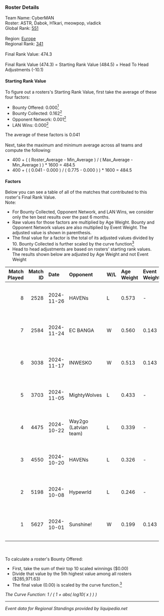 ### Roster Details<br />
Team Name: CyberMAN<br />
Roster: ASTR, Dabok, H1kari, meowpop, vladick<br />
Global Rank: [551](../../standings_global_2025_02_28.md)<br />
<br />
Region: [Europe]( ../../standings_europe_2025_02_28.md)<br />
Regional Rank: [341]( ../../standings_europe_2025_02_28.md)<br />
<br />
Final Rank Value:  474.3<br />
<br />
Final Rank Value (474.3) = Starting Rank Value (484.5) + Head To Head Adjustments (-10.1)<br />

#### Starting Rank Value<br />
To figure out a rosters's Starting Rank Value, first take the average of these four factors:<br />
- Bounty Offered: 0.000[<sup>1</sup>](#table2)
- Bounty Collected: 0.162[<sup>2</sup>](#table1)
- Opponent Network: 0.001[<sup>2</sup>](#table1)
- LAN Wins: 0.000[<sup>2</sup>](#table1)

The average of these factors is 0.041<br />
<br />
Next, take the maximum and minimum average across all teams and compute the following:<br />
- 400 + ( ( Roster_Average - Min_Average ) / ( Max_Average - Min_Average ) ) * 1600 = 484.5
- 400 + ( ( 0.041 - 0.000 ) / ( 0.775 - 0.000 ) ) * 1600 = 484.5


#### Factors<br />
Below you can see a table of all of the matches that contributed to this roster's Final Rank Value.<br />
Note:<br />

- For Bounty Collected, Opponent Network, and LAN Wins, we consider only the ten best results over the past 6 months.
- Raw values for those factors are multiplied by Age Weight. Bounty and Opponent Network values are also multiplied by Event Weight. The adjusted value is shown in parenthesis.
- The final value for a factor is the total of its adjusted values divided by 10. Bounty Collected is further scaled by the curve function[<sup>3</sup>](#curveFunction)
- Head to head adjustments are based on rosters' starting rank values. The results shown below are adjusted by Age Weight and not Event Weight
<span id="table1"></span><br />


| Match Played | Match ID | Date       | Opponent              | W/L | Age Weight | Event Weight | Bounty Collected | Opponent Network | LAN Wins  | H2H Adj. | Roster                                |
| -: | -: | :- | :- | :- | :- | :- | :- | :- | :- | -: | :- |
|            8 |     2528 | 2024-11-26 | HAVENs                | L   | 0.573      | -            | -                | -                | -         |   -10.79 | ASTR, Dabok, H1kari, meowpop, vladick |
|            7 |     2584 | 2024-11-24 | EC BANGA              | W   | 0.560      | 0.143        | 0.001 (0.000)    | 0.105 (0.008)    | 0 (0.000) |     9.90 | ASTR, Dabok, H1kari, meowpop, vladick |
|            6 |     3038 | 2024-11-17 | INWESKO               | W   | 0.513      | 0.143        | 0.000 (0.000)    | 0.061 (0.004)    | 0 (0.000) |     8.43 | ASTR, Dabok, H1kari, meowpop, vladick |
|            5 |     3703 | 2024-11-05 | MightyWolves          | L   | 0.433      | -            | -                | -                | -         |    -8.13 | ASTR, Dabok, H1kari, meowpop, vladick |
|            4 |     4475 | 2024-10-22 | Way2go (Latvian team) | L   | 0.339      | -            | -                | -                | -         |    -3.50 | ASTR, Dabok, H1kari, meowpop, vladick |
|            3 |     4550 | 2024-10-20 | HAVENs                | L   | 0.326      | -            | -                | -                | -         |    -6.37 | ASTR, Dabok, H1kari, meowpop, vladick |
|            2 |     5198 | 2024-10-08 | Hypewrld              | L   | 0.246      | -            | -                | -                | -         |    -2.08 | ASTR, Dabok, H1kari, meowpop, vladick |
|            1 |     5627 | 2024-10-01 | Sunshine!             | W   | 0.199      | 0.143        | 0.000 (0.000)    | 0.000 (0.000)    | 0 (0.000) |     2.41 | ASTR, Dabok, H1kari, meowpop, vladick |

<br />
<span id="table2"></span><br />
To calculate a roster's Bounty Offered:<br />

- First, take the sum of their top 10 scaled winnings ($0.00)
- Divide that value by the 5th highest value among all rosters ($285,971.63)
- The final value (0.00) is scaled by the curve function.[<sup>3</sup>](#curveFunction)

<span id="curveFunction"></span>_The Curve Function: 1 / ( 1 + abs( log10( x ) ) )_<br />

---
_Event data for Regional Standings provided by liquipedia.net_<br />

